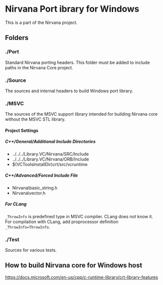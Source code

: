 # Nirvana Port ibrary for Windows

This is a part of the Nirvana project.

## Folders

### ./Port

Standard Nirvana porting headers. This folder must be added to include paths
in the Nirvana Core project.

### ./Source

The sources and internal headers to build Windows port library.

### ./MSVC

The sources of the MSVC support library intended for building
Nirvana core without the MSVC STL library.

#### Project Settings

##### C++/General/Additional Include Directories
* ../../../Library.VC/Nirvana/SRC/Include
* ../../../Library.VC/Nirvana/ORB/Include
* $(VCToolsInstallDir)crt/src/vcruntime

##### C++/Advanced/Forced Include File
* Nirvana\basic_string.h
* Nirvana\vector.h

##### For CLang

`_ThrowInfo` is predefined type in MSVC compiler. CLang does not know it.
For compilation with CLang, add proprocessor definition `_ThrowInfo=ThrowInfo`.

### ./Test

Sources for various tests.

## How to build Nirvana core for Windows host

https://docs.microsoft.com/en-us/cpp/c-runtime-library/crt-library-features

